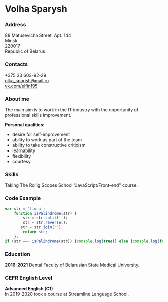 # Volha Sparysh
### Address
88 Matusevicha Street, Apt. 144  
Minsk  
220017  
Republic of Belarus  

### Contacts
+375 33 603-92-29    
olka_sparish@mail.ru   
[vk.com/elfin195](https://vk.com/elfin195 "Ольга Спариш")

### About me
The main aim is to work in the IT industry with the opportunity of professional skills improvement.  

**Personal qualities:**
* desire for self-improvement
* ability to work as part of the team
* ability to take constructive criticism
* learnability
* flexibility
* courtesy  

### Skills
Taking The Rollig Scopes School "JavaScript/Front-end" course.
### Code Example
```javascript
var str = 'fiona';
    function isPalindrome(str) {
        str = str.split('');
        str = str.reverse();
       str = str.join(''); 
        return str;
    };
if (str === isPalindrome(str)) {console.log(true)} else {console.log(false)}
```
### Education
**2016-2021** Dental Faculty of Belarusian State Medical University.
### CEFR English Level
**Advanced English (C1)**  
In 2019-2020 took a course at Streamline Language School.
